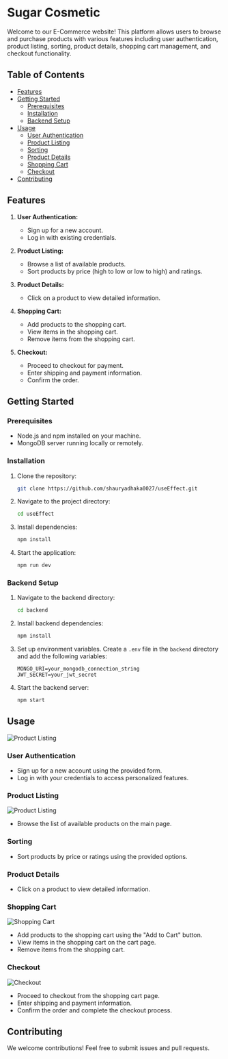# Sugar Cosmetic

Welcome to our E-Commerce website! This platform allows users to browse and purchase products with various features including user authentication, product listing, sorting, product details, shopping cart management, and checkout functionality.

## Table of Contents
- [Features](#features)
- [Getting Started](#getting-started)
  - [Prerequisites](#prerequisites)
  - [Installation](#installation)
  - [Backend Setup](#backend-setup)
- [Usage](#usage)
  - [User Authentication](#user-authentication)
  - [Product Listing](#product-listing)
  - [Sorting](#sorting)
  - [Product Details](#product-details)
  - [Shopping Cart](#shopping-cart)
  - [Checkout](#checkout)
- [Contributing](#contributing)

## Features

1. **User Authentication:**
   - Sign up for a new account.
   - Log in with existing credentials.

2. **Product Listing:**
   - Browse a list of available products.
   - Sort products by price (high to low or low to high) and ratings.

3. **Product Details:**
   - Click on a product to view detailed information.

4. **Shopping Cart:**
   - Add products to the shopping cart.
   - View items in the shopping cart.
   - Remove items from the shopping cart.

5. **Checkout:**
   - Proceed to checkout for payment.
   - Enter shipping and payment information.
   - Confirm the order.

## Getting Started

### Prerequisites
- Node.js and npm installed on your machine.
- MongoDB server running locally or remotely.

### Installation
1. Clone the repository: 
    ```bash
    git clone https://github.com/shauryadhaka0027/useEffect.git
    ```
2. Navigate to the project directory:
    ```bash
    cd useEffect
    ```
3. Install dependencies:
    ```bash
    npm install
    ```
4. Start the application:
    ```bash
    npm run dev
    ```

### Backend Setup
1. Navigate to the backend directory:
    ```bash
    cd backend
    ```
2. Install backend dependencies:
    ```bash
    npm install
    ```
3. Set up environment variables. Create a `.env` file in the `backend` directory and add the following variables:
    ```env
    MONGO_URI=your_mongodb_connection_string
    JWT_SECRET=your_jwt_secret
    ```
4. Start the backend server:
    ```bash
    npm start
    ```

## Usage
![Product Listing](https://github.com/user-attachments/assets/909881a8-4775-4b58-82be-b9d8c40c63b9)

### User Authentication

- Sign up for a new account using the provided form.
- Log in with your credentials to access personalized features.

### Product Listing
![Product Listing](https://github.com/user-attachments/assets/909881a8-4775-4b58-82be-b9d8c40c63b9)

- Browse the list of available products on the main page.

### Sorting

- Sort products by price or ratings using the provided options.

### Product Details

- Click on a product to view detailed information.

### Shopping Cart
![Shopping Cart](https://github.com/user-attachments/assets/6e1a2e84-1d4f-45d7-8eda-508bb5efb4c5)

- Add products to the shopping cart using the "Add to Cart" button.
- View items in the shopping cart on the cart page.
- Remove items from the shopping cart.

### Checkout
![Checkout](https://github.com/user-attachments/assets/88604118-7536-4893-802b-805daef020b1)

- Proceed to checkout from the shopping cart page.
- Enter shipping and payment information.
- Confirm the order and complete the checkout process.

## Contributing

We welcome contributions! Feel free to submit issues and pull requests.
